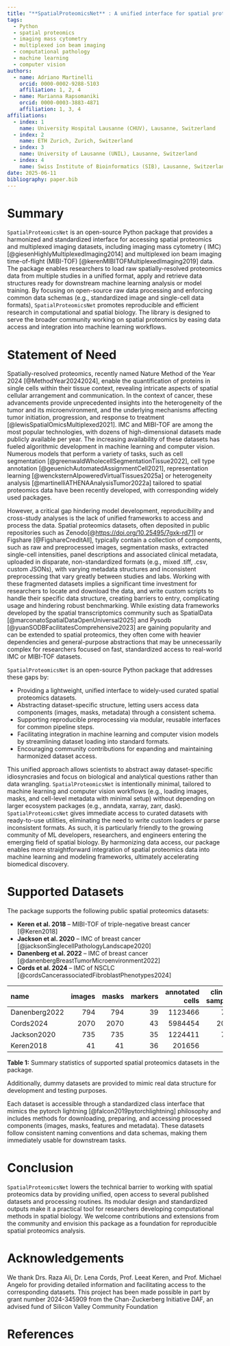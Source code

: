 ```yaml
---
title: "**SpatialProteomicsNet** : A unified interface for spatial proteomics data access for computer vision and machine learning"
tags:
  - Python
  - spatial proteomics
  - imaging mass cytometry
  - multiplexed ion beam imaging
  - computational pathology
  - machine learning
  - computer vision
authors:
  - name: Adriano Martinelli
    orcid: 0000-0002-9288-5103
    affiliation: 1, 2, 4
  - name: Marianna Rapsomaniki
    orcid: 0000-0003-3883-4871
    affiliation: 1, 3, 4
affiliations:
  - index: 1
    name: University Hospital Lausanne (CHUV), Lausanne, Switzerland
  - index: 2
    name: ETH Zurich, Zurich, Switzerland
  - index: 3
    name: University of Lausanne (UNIL), Lausanne, Switzerland
  - index: 4
    name: Swiss Institute of Bioinformatics (SIB), Lausanne, Switzerland
date: 2025-06-11
bibliography: paper.bib
---
```


# Summary

`SpatialProteomicsNet` is an open-source Python package that provides a harmonized and standardized interface for
accessing
spatial proteomics and multiplexed imaging datasets, including imaging mass cytometry (
IMC) [@giesenHighlyMultiplexedImaging2014] and multiplexed ion beam
imaging time-of-flight (MIBI-TOF) [@kerenMIBITOFMultiplexedImaging2019] data. The package enables researchers to load
raw spatially-resolved
proteomics data from multiple
studies in a unified format, apply and retrieve data structures ready for downstream machine learning analysis or model
training. By focusing on open-source raw data processing and enforcing common data schemas (e.g., standardized image and
single-cell data formats), `SpatialProteomicsNet` promotes reproducible and efficient research in computational and
spatial
biology. The library is designed to serve the broader community working on spatial proteomics by easing data access and
integration into machine learning workflows.

# Statement of Need

Spatially-resolved proteomics, recently named Nature Method of the Year 2024 [@MethodYear20242024], enable the
quantification of proteins in
single cells within their tissue context, revealing intricate aspects of spatial cellular arrangement and communication.
In the context of cancer, these advancements provide unprecedented insights into the heterogeneity of the tumor and its
microenvironment, and the underlying mechanisms affecting tumor initiation, progression, and response to
treatment [@lewisSpatialOmicsMultiplexed2021].
IMC and MIBI-TOF are among the most popular
technologies, with dozens of high-dimensional datasets made publicly available per year. The increasing availability of
these datasets has fueled algorithmic development in machine learning and computer vision. Numerous models that perform
a variety of tasks, such as cell segmentation [@greenwaldWholecellSegmentationTissue2022], cell type
annotation [@geuenichAutomatedAssignmentCell2021], representation learning [@wencksternAIpoweredVirtualTissues2025a] or
heterogeneity
analysis [@martinelliATHENAAnalysisTumor2022a] tailored to spatial proteomics data have been recently developed, with
corresponding widely used packages.

However, a critical gap hindering model development, reproducibility and cross-study analyses is the lack of unified
frameworks to access and process the data. Spatial proteomics datasets, often deposited in public repositories such as
Zenodo[@https://doi.org/10.25495/7gxk-rd71] or Figshare [@FigshareCreditAll], typically contain a collection of
components, such as raw and preprocessed images, segmentation
masks, extracted single-cell intensities, panel descriptions and associated clinical metadata, uploaded in disparate,
non-standardized formats (e.g., mixed .tiff, .csv, custom JSONs), with varying metadata structures and inconsistent
preprocessing that vary greatly between studies and labs. Working with these fragmented datasets implies a significant
time investment for researchers to locate and download the data, and write custom scripts to handle their specific data
structure, creating barriers to entry, complicating usage and hindering robust benchmarking. While existing data
frameworks developed by the spatial transcriptomics community such as
SpatialData [@marconatoSpatialDataOpenUniversal2025] and Pysodb [@yuanSODBFacilitatesComprehensive2023] are gaining
popularity
and can be extended to spatial proteomics, they often come with heavier dependencies and general-purpose abstractions
that may be unnecessarily complex for researchers focused on fast, standardized access to real-world IMC or MIBI-TOF
datasets.

`SpatialProteomicsNet` is an open-source Python package that addresses these gaps by:

- Providing a lightweight, unified interface to widely-used curated spatial proteomics datasets.
- Abstracting dataset-specific structure, letting users access data components (images, masks, metadata) through a
  consistent schema.
- Supporting reproducible preprocessing via modular, reusable interfaces for common pipeline steps.
- Facilitating integration in machine learning and computer vision models by streamlining dataset loading into standard
  formats.
- Encouraging community contributions for expanding and maintaining harmonized dataset access.

This unified approach allows scientists to abstract away dataset-specific idiosyncrasies and focus on biological and
analytical questions rather than data wrangling. `SpatialProteomicsNet` is intentionally minimal, tailored to machine
learning and computer vision workflows (e.g., loading images, masks, and cell-level metadata with minimal setup) without
depending on larger ecosystem packages (e.g., anndata, xarray, zarr, dask).
`SpatialProteomicsNet` gives immediate access to curated datasets with ready-to-use utilities, eliminating the need to
write custom loaders or
parse inconsistent formats. As such, it is particularly friendly to the growing community of ML developers, researchers,
and engineers entering the emerging field of spatial biology. By harmonizing data access, our package enables more
straightforward integration of spatial proteomics data into machine learning and modeling frameworks, ultimately
accelerating biomedical discovery.

# Supported Datasets

The package supports the following public spatial proteomics datasets:

- **Keren et al. 2018** – MIBI-TOF of triple-negative breast cancer [@Keren2018]
- **Jackson et al. 2020** – IMC of breast cancer [@jacksonSinglecellPathologyLandscape2020]
- **Danenberg et al. 2022** – IMC of breast cancer [@danenbergBreastTumorMicroenvironment2022]
- **Cords et al. 2024** – IMC of NSCLC [@cordsCancerassociatedFibroblastPhenotypes2024]

| name          | images | masks | markers | annotated cells | clinical samples |
|:--------------|-------:|------:|--------:|----------------:|-----------------:|
| Danenberg2022 |    794 |   794 |      39 |         1123466 |              794 |
| Cords2024     |   2070 |  2070 |      43 |         5984454 |             2072 |
| Jackson2020   |    735 |   735 |      35 |         1224411 |              735 |
| Keren2018     |     41 |    41 |      36 |          201656 |               41 |

<figcaption><strong>Table 1:</strong> Summary statistics of supported spatial proteomics datasets in the package.</figcaption>

Additionally, dummy datasets are provided to mimic real data structure for development and testing purposes.

Each dataset is accessible through a standardized class interface that mimics the pytorch
lightning [@falcon2019pytorchlightning]
philosophy and includes methods for downloading, preparing, and accessing processed components (images, masks, features
and metadata). These datasets follow consistent naming conventions and data schemas, making them immediately
usable for downstream tasks.

# Conclusion

`SpatialProteomicsNet` lowers the technical barrier to working with spatial proteomics data by providing unified, open
access
to several published datasets and processing routines. Its modular design and standardized outputs make it a practical
tool for researchers developing computational methods in spatial biology. We welcome contributions and extensions from
the community and envision this package as a foundation for reproducible spatial proteomics analysis.

# Acknowledgements

We thank Drs. Raza Ali, Dr. Lena Cords, Prof. Leeat Keren, and Prof. Michael Angelo for providing detailed information
and facilitating access to the corresponding datasets. This project has been made possible in part by grant number
2024-345909 from the Chan-Zuckerberg Initiative DAF, an advised fund of Silicon Valley Community Foundation

# References


